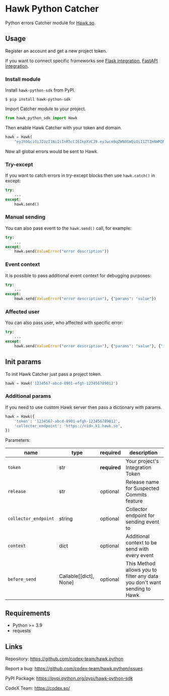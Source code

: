 # Hawk Python Catcher

Python errors Catcher module for [Hawk.so](https://hawk.so).

## Usage

Register an account and get a new project token.

If you want to connect specific frameworks see [Flask integration](./docs/flask.md), [FastAPI integration](./docs/fastapi.md).

### Install module

Install `hawk-python-sdk` from PyPI.

```shell
$ pip install hawk-python-sdk
```

Import Catcher module to your project.

```python
from hawk_python_sdk import Hawk
```

Then enable Hawk Catcher with your token and domain.

```python
hawk = Hawk(
    "eyJhbGciOiJIUzI1NiIsInR5cCI6IkpXVCJ9.eyJwcm9qZWN0SWQiOiI1ZTZmNWM3NzAzOWI0MDAwMjNmZDViODAiLCJpYXQiOjE1ODQzNTY0NzF9.t-5Gelx3MgHVBrxTsoMyPQAdQ6ufVbPsts9zZLW3gM8")
```

Now all global errors would be sent to Hawk.

### Try-except

If you want to catch errors in try-except blocks then use `hawk.catch()` in except:

```python
try:
    ...
except:
    hawk.send()
```

### Manual sending

You can also pass event to the `hawk.send()` call, for example:

```python
try:
    ...
except:
    hawk.send(ValueError("error description"))
```

### Event context

It is possible to pass additional event context for debugging purposes:

```python
try:
    ...
except:
    hawk.send(ValueError("error description"), {"params": "value"})
```

### Affected user

You can also pass user, who affected with specific error:

```python
try:
    ...
except:
    hawk.send(ValueError("error description"), {"params": "value"}, {"id": 123})
```

## Init params

To init Hawk Catcher just pass a project token.

```python
hawk = Hawk('1234567-abcd-8901-efgh-123456789012')
```

### Additional params

If you need to use custom Hawk server then pass a dictionary with params.

```python
hawk = Hawk({
    'token': '1234567-abcd-8901-efgh-123456789012',
    'collector_endpoint': 'https://<id>.k1.hawk.so',
})
```

Parameters:

| name                 | type                   | required     | description                                                              |
| -------------------- | ---------------------- | ------------ | ------------------------------------------------------------------------ |
| `token`              | str                    | **required** | Your project's Integration Token                                         |
| `release`            | str                    | optional     | Release name for Suspected Commits feature                               |
| `collector_endpoint` | string                 | optional     | Collector endpoint for sending event to                                  |
| `context`            | dict                   | optional     | Additional context to be send with every event                           |
| `before_send`        | Callable[[dict], None] | optional     | This Method allows you to filter any data you don't want sending to Hawk |

## Requirements

- Python \>= 3.9
- requests

## Links

Repository: <https://github.com/codex-team/hawk.python>

Report a bug: <https://github.com/codex-team/hawk.python/issues>

PyPI Package: <https://pypi.python.org/pypi/hawk-python-sdk>

CodeX Team: <https://codex.so/>

